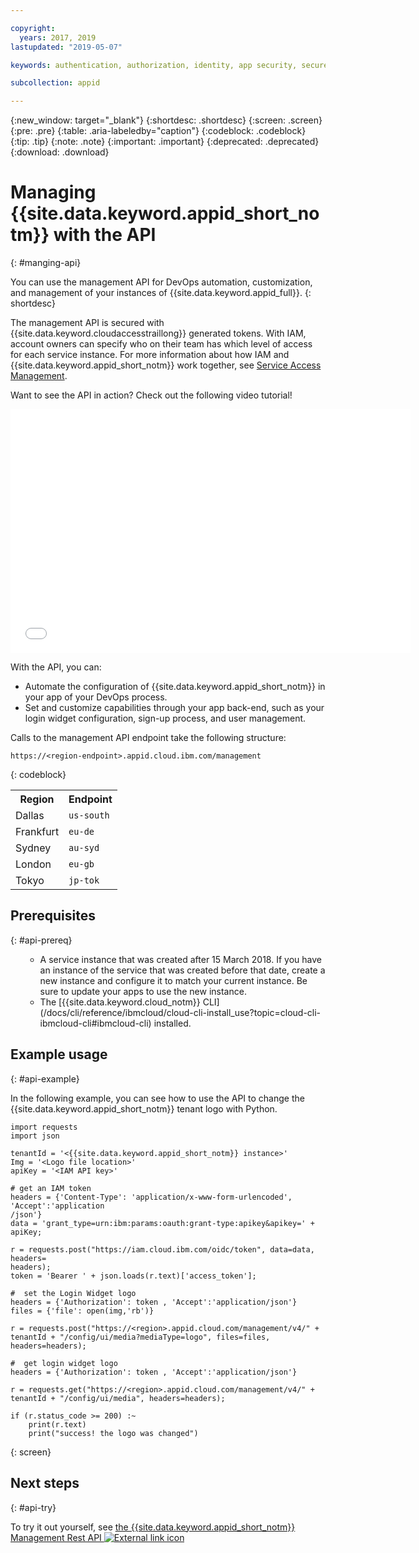 ```yaml
---

copyright:
  years: 2017, 2019
lastupdated: "2019-05-07"

keywords: authentication, authorization, identity, app security, secure, application identity, app to app, access token

subcollection: appid

---
```


{:new_window: target="_blank"}
{:shortdesc: .shortdesc}
{:screen: .screen}
{:pre: .pre}
{:table: .aria-labeledby="caption"}
{:codeblock: .codeblock}
{:tip: .tip}
{:note: .note}
{:important: .important}
{:deprecated: .deprecated}
{:download: .download}

# Managing {{site.data.keyword.appid_short_notm}} with the API
{: #manging-api}

You can use the management API for DevOps automation, customization, and management of your instances of {{site.data.keyword.appid_full}}.
{: shortdesc}

The management API is secured with {{site.data.keyword.cloudaccesstraillong}} generated tokens. With IAM, account owners can specify who on their team has which level of access for each service instance. For more information about how IAM and {{site.data.keyword.appid_short_notm}} work together, see [Service Access Management](/docs/services/appid?topic=appid-service-access-management#service-access-management).


Want to see the API in action? Check out the following video tutorial!

<iframe class="embed-responsive-item" id="about-appid-api" title="About App ID API" type="text/html" width="640" height="390" src="//www.youtube.com/embed/b2ABxvAdGg0?rel=0" frameborder="0" webkitallowfullscreen mozallowfullscreen allowfullscreen> </iframe>


With the API, you can:
* Automate the configuration of {{site.data.keyword.appid_short_notm}} in your app of your DevOps process.
* Set and customize capabilities through your app back-end, such as your login widget configuration, sign-up process, and user management.


Calls to the management API endpoint take the following structure:

```
https://<region-endpoint>.appid.cloud.ibm.com/management
```
{: codeblock}


<table>
  <tr>
    <th>Region</th>
    <th>Endpoint</th>
  </tr>
  <tr>
    <td>Dallas</td>
    <td><code>us-south</code></td>
  </tr>
  <tr>
    <td>Frankfurt</td>
    <td><code>eu-de</code></td>
  </tr>
  <tr>
    <td>Sydney</td>
    <td><code>au-syd</code></td>
  </tr>
  <tr>
    <td>London</td>
    <td><code>eu-gb</code></td>
  </tr>
  <tr>
    <td>Tokyo</td>
    <td><code>jp-tok</code></td>
  </tr>
</table>



## Prerequisites
{: #api-prereq}

<ul><ul><li>A service instance that was created after 15 March 2018. If you have an instance of the service that was created before that date, create a new instance and configure it to match your current instance. Be sure to update your apps to use the new instance.</li>
<li>The [{{site.data.keyword.cloud_notm}} CLI](/docs/cli/reference/ibmcloud/cloud-cli-install_use?topic=cloud-cli-ibmcloud-cli#ibmcloud-cli) installed.</li></ul></ul>

## Example usage
{: #api-example}

In the following example, you can see how to use the API to change the {{site.data.keyword.appid_short_notm}} tenant logo with Python.

```
import requests
import json

tenantId = '<{{site.data.keyword.appid_short_notm}} instance>'
Img = '<Logo file location>'
apiKey = '<IAM API key>'

# get an IAM token
headers = {'Content-Type': 'application/x-www-form-urlencoded', 'Accept':'application
/json'}
data = 'grant_type=urn:ibm:params:oauth:grant-type:apikey&apikey=' + apiKey;

r = requests.post("https://iam.cloud.ibm.com/oidc/token", data=data, headers=
headers);
token = 'Bearer ' + json.loads(r.text)['access_token'];

#  set the Login Widget logo
headers = {'Authorization': token , 'Accept':'application/json'}
files = {'file': open(img,'rb')}

r = requests.post("https://<region>.appid.cloud.com/management/v4/" + tenantId + "/config/ui/media?mediaType=logo", files=files, headers=headers);

#  get login widget logo
headers = {'Authorization': token , 'Accept':'application/json'}

r = requests.get("https://<region>.appid.cloud.com/management/v4/" + tenantId + "/config/ui/media", headers=headers);

if (r.status_code >= 200) :~
    print(r.text)
    print("success! the logo was changed")
```
{: screen}


## Next steps
{: #api-try}

To try it out yourself, see <a href="https://us-south.appid.cloud.ibm.com/swagger-ui/#/" target="_blank">the {{site.data.keyword.appid_short_notm}} Management Rest API <img src="../../icons/launch-glyph.svg" alt="External link icon"></a>
